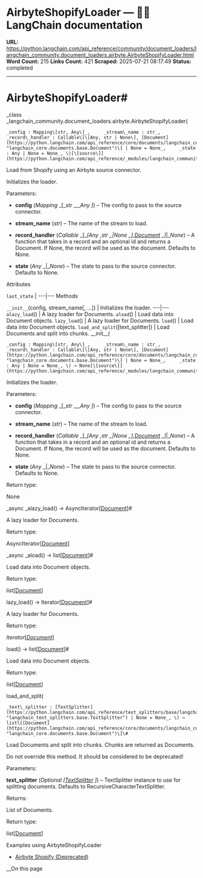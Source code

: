 # AirbyteShopifyLoader — 🦜🔗 LangChain  documentation

**URL:** https://python.langchain.com/api_reference/community/document_loaders/langchain_community.document_loaders.airbyte.AirbyteShopifyLoader.html
**Word Count:** 215
**Links Count:** 421
**Scraped:** 2025-07-21 08:17:49
**Status:** completed

---

# AirbyteShopifyLoader\#

_class _langchain\_community.document\_loaders.airbyte.AirbyteShopifyLoader\(

    _config : Mapping\[str, Any\]_,     _stream\_name : str_,     _record\_handler : Callable\[\[Any, str | None\], [Document](https://python.langchain.com/api_reference/core/documents/langchain_core.documents.base.Document.html#langchain_core.documents.base.Document "langchain_core.documents.base.Document")\] | None = None_,     _state : Any | None = None_, \)[\[source\]](https://python.langchain.com/api_reference/_modules/langchain_community/document_loaders/airbyte.html#AirbyteShopifyLoader)\#     

Load from Shopify using an Airbyte source connector.

Initializes the loader.

Parameters:     

  * **config** \(_Mapping_ _\[__str_ _,__Any_ _\]_\) – The config to pass to the source connector.

  * **stream\_name** \(_str_\) – The name of the stream to load.

  * **record\_handler** \(_Callable_ _\[__\[__Any_ _,__str_ _|__None_ _\]__,_[_Document_](https://python.langchain.com/api_reference/core/documents/langchain_core.documents.base.Document.html#langchain_core.documents.base.Document "langchain_core.documents.base.Document") _\]__|__None_\) – A function that takes in a record and an optional id and returns a Document. If None, the record will be used as the document. Defaults to None.

  * **state** \(_Any_ _|__None_\) – The state to pass to the source connector. Defaults to None.

Attributes

`last_state` |    ---|---      Methods

`__init__`\(config, stream\_name\[, ...\]\) | Initializes the loader.   ---|---   `alazy_load`\(\) | A lazy loader for Documents.   `aload`\(\) | Load data into Document objects.   `lazy_load`\(\) | A lazy loader for Documents.   `load`\(\) | Load data into Document objects.   `load_and_split`\(\[text\_splitter\]\) | Load Documents and split into chunks.      \_\_init\_\_\(

    _config : Mapping\[str, Any\]_,     _stream\_name : str_,     _record\_handler : Callable\[\[Any, str | None\], [Document](https://python.langchain.com/api_reference/core/documents/langchain_core.documents.base.Document.html#langchain_core.documents.base.Document "langchain_core.documents.base.Document")\] | None = None_,     _state : Any | None = None_, \) → None[\[source\]](https://python.langchain.com/api_reference/_modules/langchain_community/document_loaders/airbyte.html#AirbyteShopifyLoader.__init__)\#     

Initializes the loader.

Parameters:     

  * **config** \(_Mapping_ _\[__str_ _,__Any_ _\]_\) – The config to pass to the source connector.

  * **stream\_name** \(_str_\) – The name of the stream to load.

  * **record\_handler** \(_Callable_ _\[__\[__Any_ _,__str_ _|__None_ _\]__,_[_Document_](https://python.langchain.com/api_reference/core/documents/langchain_core.documents.base.Document.html#langchain_core.documents.base.Document "langchain_core.documents.base.Document") _\]__|__None_\) – A function that takes in a record and an optional id and returns a Document. If None, the record will be used as the document. Defaults to None.

  * **state** \(_Any_ _|__None_\) – The state to pass to the source connector. Defaults to None.

Return type:     

None

_async _alazy\_load\(\) → AsyncIterator\[[Document](https://python.langchain.com/api_reference/core/documents/langchain_core.documents.base.Document.html#langchain_core.documents.base.Document "langchain_core.documents.base.Document")\]\#     

A lazy loader for Documents.

Return type:     

AsyncIterator\[[Document](https://python.langchain.com/api_reference/core/documents/langchain_core.documents.base.Document.html#langchain_core.documents.base.Document "langchain_core.documents.base.Document")\]

_async _aload\(\) → list\[[Document](https://python.langchain.com/api_reference/core/documents/langchain_core.documents.base.Document.html#langchain_core.documents.base.Document "langchain_core.documents.base.Document")\]\#     

Load data into Document objects.

Return type:     

list\[[Document](https://python.langchain.com/api_reference/core/documents/langchain_core.documents.base.Document.html#langchain_core.documents.base.Document "langchain_core.documents.base.Document")\]

lazy\_load\(\) → Iterator\[[Document](https://python.langchain.com/api_reference/core/documents/langchain_core.documents.base.Document.html#langchain_core.documents.base.Document "langchain_core.documents.base.Document")\]\#     

A lazy loader for Documents.

Return type:     

_Iterator_\[[_Document_](https://python.langchain.com/api_reference/core/documents/langchain_core.documents.base.Document.html#langchain_core.documents.base.Document "langchain_core.documents.base.Document")\]

load\(\) → list\[[Document](https://python.langchain.com/api_reference/core/documents/langchain_core.documents.base.Document.html#langchain_core.documents.base.Document "langchain_core.documents.base.Document")\]\#     

Load data into Document objects.

Return type:     

list\[[Document](https://python.langchain.com/api_reference/core/documents/langchain_core.documents.base.Document.html#langchain_core.documents.base.Document "langchain_core.documents.base.Document")\]

load\_and\_split\(

    _text\_splitter : [TextSplitter](https://python.langchain.com/api_reference/text_splitters/base/langchain_text_splitters.base.TextSplitter.html#langchain_text_splitters.base.TextSplitter "langchain_text_splitters.base.TextSplitter") | None = None_, \) → list\[[Document](https://python.langchain.com/api_reference/core/documents/langchain_core.documents.base.Document.html#langchain_core.documents.base.Document "langchain_core.documents.base.Document")\]\#     

Load Documents and split into chunks. Chunks are returned as Documents.

Do not override this method. It should be considered to be deprecated\!

Parameters:     

**text\_splitter** \(_Optional_ _\[_[_TextSplitter_](https://python.langchain.com/api_reference/text_splitters/base/langchain_text_splitters.base.TextSplitter.html#langchain_text_splitters.base.TextSplitter "langchain_text_splitters.base.TextSplitter") _\]_\) – TextSplitter instance to use for splitting documents. Defaults to RecursiveCharacterTextSplitter.

Returns:     

List of Documents.

Return type:     

list\[[Document](https://python.langchain.com/api_reference/core/documents/langchain_core.documents.base.Document.html#langchain_core.documents.base.Document "langchain_core.documents.base.Document")\]

Examples using AirbyteShopifyLoader

  * [Airbyte Shopify \(Deprecated\)](https://python.langchain.com/docs/integrations/document_loaders/airbyte_shopify/)

__On this page